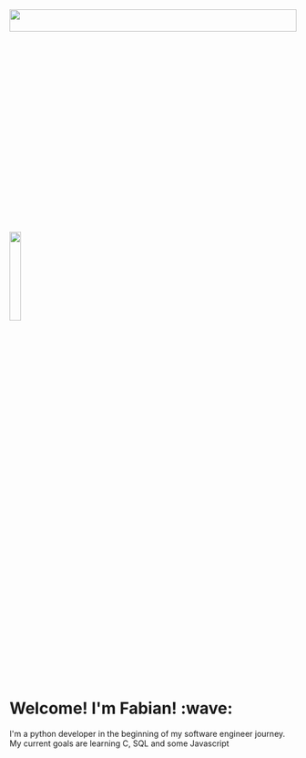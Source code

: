 <!DOCTYPE html>
<head>
</head>

<body>

<img src="https://i.imgur.com/734zgrX.jpg" width="100%" height="10%">


<img src="https://upload.wikimedia.org/wikipedia/commons/thumb/e/e7/Instagram_logo_2016.svg/2048px-Instagram_logo_2016.svg.png" width="20%" height="20%">

<h1> Welcome! I'm Fabian! :wave:</h1>
<p1> I'm a python developer in the beginning of my software engineer
    journey. My current goals are learning C, SQL and some Javascript </p1>


